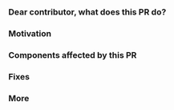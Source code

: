 <!-- Please, fill up the PR details. -->

### Dear contributor, what does this PR do?

<!-- First, describe here details about it. -->

### Motivation

<!-- Besides the motivation itself, if applicable, you should add references. e.g public conversations (URL) in the community. This helps reviewers with context. You should also advocate for the PR if needed. You can ping Daniel, Michel or Santo if you need help. -->

### Components affected by this PR <!-- (Optional) -->

<!-- Please, take a minute to think about what or who this PR affects. Does it need help for doing documentation? Does it affect third parties (Open Source or not) applications? Make it clear so we can track and fix it. -->

<!-- Does this PR break backwards compatibility? (Optional) -->

### Fixes <!-- (Optional) -->

<!-- Add here an issue that this PR will close. -->

### More <!-- (Optional) -->

<!-- Add here TODOS, testing results, additional notes, consolidated discussion points, personal signs and etc. -->

<!-- You can always ping us (Daniel, Micheldiz or Santo in Slack or via DM at http://discuss.dgraph.io/) if you need help about filling those sections. -->
